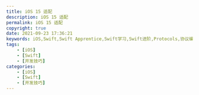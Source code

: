 ```yaml
---
title: iOS 15 适配
description: iOS 15 适配
permalink: iOS 15 适配
copyright: true
date: 2021-09-23 17:36:21
keywords: iOS,Swift,Swift Apprentice,Swift学习,Swift进阶,Protocols,协议编程,泛型,编程,多态,Collection Types,Arrays,Dictionaries,Sets,CFArray,使用闭包集合迭代,Strings,构建自己的类型,Structures,结构体,Methods,Classes,Advanced Classes,面试题,navigatinBar,isTranslucent,View布局,iOS 15 适配
tags:
    - [iOS]
    - [Swift]
    - [开发技巧]
categories:
    - [iOS]
    - [Swift]
    - [开发技巧]
---
```


